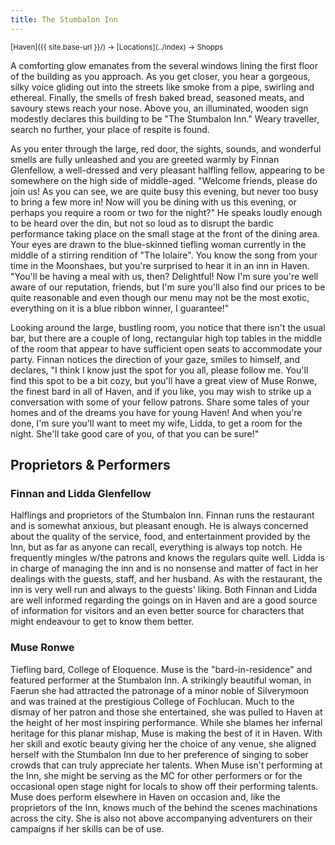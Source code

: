 ```yaml
---
title: The Stumbalon Inn
---
```


<span style="font-size:smaller;">
  [Haven]({{ site.base-url }}/) -> [Locations](../index) -> Shopps
</span>

A comforting glow emanates from the several windows lining the first floor of the building as you approach.  As you get closer, you hear a gorgeous, silky voice gliding out into the streets like smoke from a pipe, swirling and ethereal.  Finally, the smells of fresh baked bread, seasoned meats, and savoury stews reach your nose.  Above you, an illuminated, wooden sign modestly declares this building to be "The Stumbalon Inn."  Weary traveller, search no further, your place of respite is found.

As you enter through the large, red door, the sights, sounds, and wonderful smells are fully unleashed and you are greeted warmly by Finnan Glenfellow, a well-dressed and very pleasant halfling fellow, appearing to be somewhere on the high side of middle-aged.  "Welcome friends, please do join us!  As you can see, we are quite busy this evening, but never too busy to bring a few more in!  Now will you be dining with us this evening, or perhaps you require a room or two for the night?"  He speaks loudly enough to be heard over the din, but not so loud as to disrupt the bardic performance taking place on the small stage at the front of the dining area.  Your eyes are drawn to the blue-skinned tiefling woman currently in the middle of a stirring rendition of "The Iolaire".  You know the song from your time in the Moonshaes, but you're surprised to hear it in an inn in Haven.  "You'll be having a meal with us, then?  Delightful!  Now I'm sure you're well aware of our reputation, friends, but I'm sure you'll also find our prices to be quite reasonable and even though our menu may not be the most exotic, everything on it is a blue ribbon winner, I guarantee!"

Looking around the large, bustling room, you notice that there isn't the usual bar, but there are a couple of long, rectangular high top tables in the middle of the room that appear to have sufficient open seats to accommodate your party.  Finnan notices the direction of your gaze, smiles to himself, and declares, "I think I know just the spot for you all, please follow me.  You'll find this spot to be a bit cozy, but you'll have a great view of Muse Ronwe, the finest bard in all of Haven, and if you like, you may wish to strike up a conversation with some of your fellow patrons.  Share some tales of your homes and of the dreams you have for young Haven!  And when you're done, I'm sure you'll want to meet my wife, Lidda, to get a room for the night.  She'll take good care of you, of that you can be sure!"

## Proprietors & Performers

### Finnan and Lidda Glenfellow

Halflings and proprietors of the Stumbalon Inn.  Finnan runs the restaurant and is somewhat anxious, but pleasant enough.  He is always concerned about the quality of the service, food, and entertainment provided by the Inn, but as far as anyone can recall, everything is always top notch.  He frequently mingles w/the patrons and knows the regulars quite well.  Lidda is in charge of managing the inn and is no nonsense and matter of fact in her dealings with the guests, staff, and her husband.  As with the restaurant, the inn is very well run and always to the guests' liking.  Both Finnan and Lidda are well informed regarding the goings on in Haven and are a good source of information for visitors and an even better source for characters that might endeavour to get to know them better.

### Muse Ronwe

Tiefling bard, College of Eloquence.  Muse is the "bard-in-residence" and featured performer at the Stumbalon Inn.  A strikingly beautiful woman, in Faerun she had attracted the patronage of a minor noble of Silverymoon and was trained at the prestigious College of Fochlucan.  Much to the dismay of her patron and those she entertained, she was pulled to Haven at the height of her most inspiring performance.  While she blames her infernal heritage for this planar mishap, Muse is making the best of it in Haven.  With her skill and exotic beauty giving her the choice of any venue, she aligned herself with the Stumbalon Inn due to her preference of singing to sober crowds that can truly appreciate her talents.  When Muse isn't performing at the Inn, she might be serving as the MC for other performers or for the occasional open stage night for locals to show off their performing talents.  Muse does perform elsewhere in Haven on occasion and, like the proprietors of the Inn, knows much of the behind the scenes machinations across the city.  She is also not above accompanying adventurers on their campaigns if her skills can be of use.

<!--
* site.url = {{ site.url }}
* page.url = {{ page.url }}
* page.dir = {{ page.dir }}
* page.path = {{ page.path }}
* page.name = {{ page.name }}
-->
